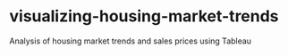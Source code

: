 # visualizing-housing-market-trends
Analysis of housing market trends and sales prices using Tableau

